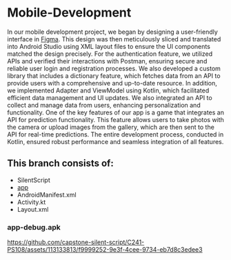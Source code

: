 # Mobile-Development

In our mobile development project, we began by designing a user-friendly interface in [Figma](https://www.figma.com/design/bMKJ0hyDhmpnDxbfPDpLdb/Capstone-Figma?node-id=0-1&t=aDedkTKiLr7eZmsk-0). This design was then meticulously sliced and translated into Android Studio using XML layout files to ensure the UI components matched the design precisely. For the authentication feature, we utilized APIs and verified their interactions with Postman, ensuring secure and reliable user login and registration processes. We also developed a custom library that includes a dictionary feature, which fetches data from an API to provide users with a comprehensive and up-to-date resource. In addition, we implemented Adapter and ViewModel using Kotlin, which facilitated efficient data management and UI updates. We also integrated an API to collect and manage data from users, enhancing personalization and functionality. One of the key features of our app is a game that integrates an API for prediction functionality. This feature allows users to take photos with the camera or upload images from the gallery, which are then sent to the API for real-time predictions. The entire development process, conducted in Kotlin, ensured robust performance and seamless integration of all features.

## This branch consists of:

* SilentScript
* [app](https://github.com/capstone-silent-script/C241-PS108/assets/113133813/f9999252-9e3f-4cee-9734-eb7d8c3edee3)
* AndroidManifest.xml
* Activity.kt
* Layout.xml

### app-debug.apk

https://github.com/capstone-silent-script/C241-PS108/assets/113133813/f9999252-9e3f-4cee-9734-eb7d8c3edee3










